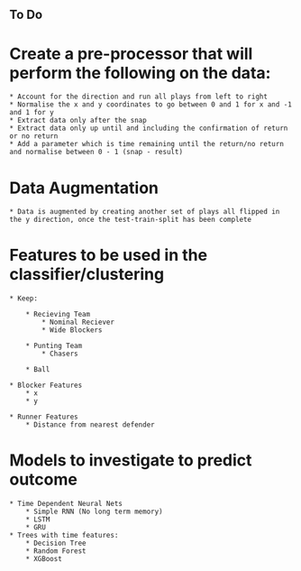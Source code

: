 ## To Do

# Create a pre-processor that will perform the following on the data:
    * Account for the direction and run all plays from left to right
    * Normalise the x and y coordinates to go between 0 and 1 for x and -1 and 1 for y
    * Extract data only after the snap
    * Extract data only up until and including the confirmation of return or no return
    * Add a parameter which is time remaining until the return/no return and normalise between 0 - 1 (snap - result)

# Data Augmentation
    * Data is augmented by creating another set of plays all flipped in the y direction, once the test-train-split has been complete

# Features to be used in the classifier/clustering

    * Keep:

        * Recieving Team
            * Nominal Reciever
            * Wide Blockers

        * Punting Team
            * Chasers

        * Ball

    * Blocker Features
        * x
        * y

    * Runner Features
        * Distance from nearest defender

# Models to investigate to predict outcome
    * Time Dependent Neural Nets
        * Simple RNN (No long term memory)
        * LSTM
        * GRU
    * Trees with time features:
        * Decision Tree
        * Random Forest
        * XGBoost